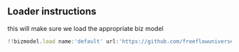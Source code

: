 
## Loader instructions

this will make sure we load the appropriate biz model


```js
!!bizmodel.load name:'default' url:'https://github.com/freeflowuniverse/crystallib/tree/development_kristof/bizmodel/example/data'
```

